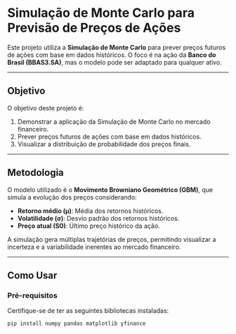 # Simulação de Monte Carlo para Previsão de Preços de Ações

Este projeto utiliza a **Simulação de Monte Carlo** para prever preços futuros de ações com base em dados históricos. O foco é na ação da **Banco do Brasil (BBAS3.SA)**, mas o modelo pode ser adaptado para qualquer ativo.

---

## Objetivo

O objetivo deste projeto é:
1. Demonstrar a aplicação da Simulação de Monte Carlo no mercado financeiro.
2. Prever preços futuros de ações com base em dados históricos.
3. Visualizar a distribuição de probabilidade dos preços finais.

---

## Metodologia

O modelo utilizado é o **Movimento Browniano Geométrico (GBM)**, que simula a evolução dos preços considerando:
- **Retorno médio (μ)**: Média dos retornos históricos.
- **Volatilidade (σ)**: Desvio padrão dos retornos históricos.
- **Preço atual (S0)**: Último preço histórico da ação.

A simulação gera múltiplas trajetórias de preços, permitindo visualizar a incerteza e a variabilidade inerentes ao mercado financeiro.

---

## Como Usar

### Pré-requisitos

Certifique-se de ter as seguintes bibliotecas instaladas:

```bash
pip install numpy pandas matplotlib yfinance